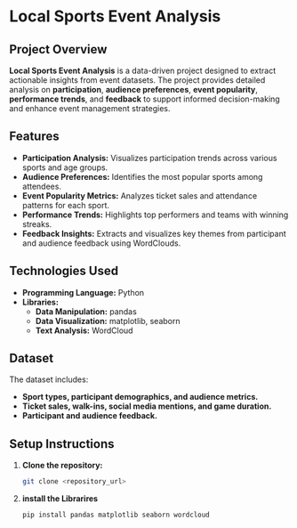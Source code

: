 # **Local Sports Event Analysis**

## **Project Overview**

**Local Sports Event Analysis** is a data-driven project designed to extract actionable insights from event datasets. The project provides detailed analysis on **participation**, **audience preferences**, **event popularity**, **performance trends**, and **feedback** to support informed decision-making and enhance event management strategies.

## **Features**

- **Participation Analysis:** Visualizes participation trends across various sports and age groups.
- **Audience Preferences:** Identifies the most popular sports among attendees.
- **Event Popularity Metrics:** Analyzes ticket sales and attendance patterns for each sport.
- **Performance Trends:** Highlights top performers and teams with winning streaks.
- **Feedback Insights:** Extracts and visualizes key themes from participant and audience feedback using WordClouds.

## **Technologies Used**

- **Programming Language:** Python
- **Libraries:**
  - **Data Manipulation:** pandas
  - **Data Visualization:** matplotlib, seaborn
  - **Text Analysis:** WordCloud

## **Dataset**

The dataset includes:

- **Sport types, participant demographics, and audience metrics.**
- **Ticket sales, walk-ins, social media mentions, and game duration.**
- **Participant and audience feedback.**

## **Setup Instructions**

1. **Clone the repository:**
   ```bash
   git clone <repository_url>
2. **install the Librarires**
   ```bash
   pip install pandas matplotlib seaborn wordcloud


